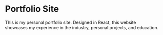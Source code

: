 # Portfolio Site

This is my personal portfolio site. Designed in React, this website showcases my experience in the industry, personal projects, and education.
